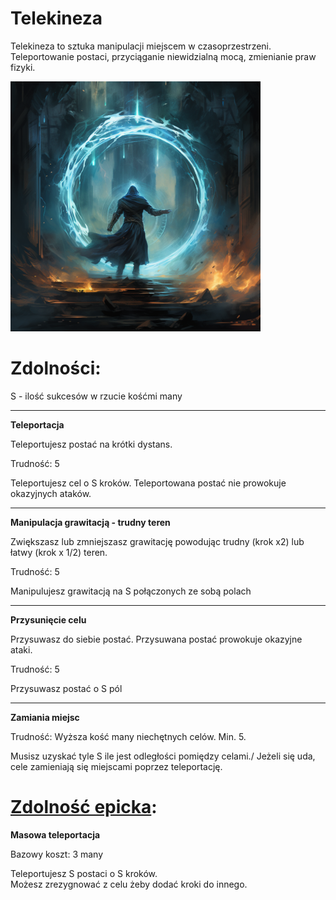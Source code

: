 # Telekineza

Telekineza to sztuka manipulacji miejscem w czasoprzestrzeni. Teleportowanie postaci, przyciąganie niewidzialną mocą, zmienianie praw fizyki.

<img src="imgs/telekineza.png" width="400">

# Zdolności:

S - ilość sukcesów w rzucie kośćmi many

___

**Teleportacja**

Teleportujesz postać na krótki dystans.

Trudność: 5

Teleportujesz cel o S kroków. Teleportowana postać nie prowokuje okazyjnych ataków.

___

**Manipulacja grawitacją - trudny teren**

Zwiększasz lub zmniejszasz grawitację powodując trudny (krok x2) lub łatwy (krok x 1/2) teren.

Trudność: 5

Manipulujesz grawitacją na S połączonych ze sobą polach

___

**Przysunięcie celu**

Przysuwasz do siebie postać. Przysuwana postać prowokuje okazyjne ataki.

Trudność: 5

Przysuwasz postać o S pól
___

**Zamiania miejsc**

Trudność: Wyższa kość many niechętnych celów. Min. 5.

Musisz uzyskać tyle S ile jest odległości pomiędzy celami./
Jeżeli się uda, cele zamieniają się miejscami poprzez teleportację.

# [Zdolność epicka](/docs/zdolnosc-epicka.md):

**Masowa teleportacja**

Bazowy koszt: 3 many

Teleportujesz S postaci o S kroków.\
Możesz zrezygnować z celu żeby dodać kroki do innego.
